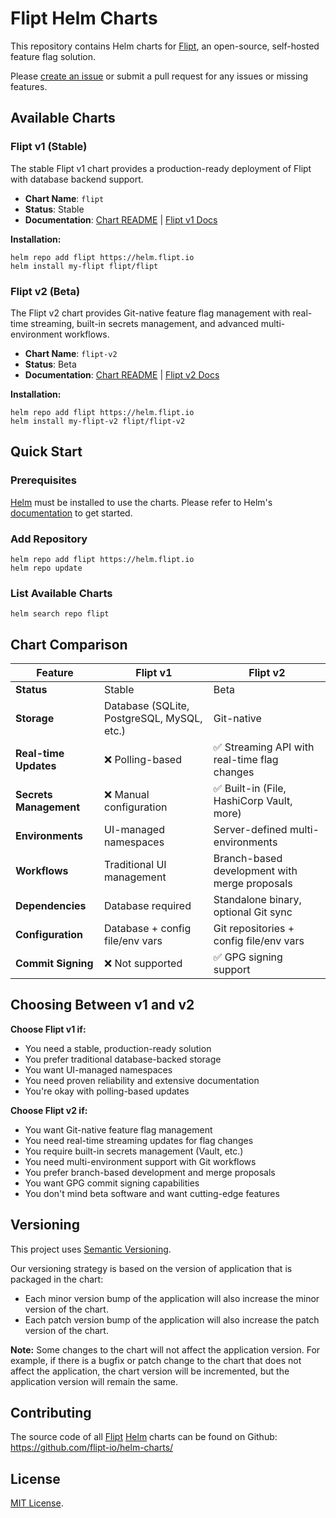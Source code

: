 # Flipt Helm Charts

<!-- Keep full URL links to repo files because this README syncs from main to gh-pages.  -->

This repository contains Helm charts for [Flipt](https://flipt.io), an open-source, self-hosted feature flag solution.

Please [create an issue](https://github.com/flipt-io/helm-charts/issues/new) or submit a pull request for any issues or missing features.

## Available Charts

### Flipt v1 (Stable)

The stable Flipt v1 chart provides a production-ready deployment of Flipt with database backend support.

- **Chart Name**: `flipt`
- **Status**: Stable
- **Documentation**: [Chart README](charts/flipt/README.md) | [Flipt v1 Docs](https://docs.flipt.io)

**Installation:**

```console
helm repo add flipt https://helm.flipt.io
helm install my-flipt flipt/flipt
```

### Flipt v2 (Beta)

The Flipt v2 chart provides Git-native feature flag management with real-time streaming, built-in secrets management, and advanced multi-environment workflows.

- **Chart Name**: `flipt-v2`
- **Status**: Beta
- **Documentation**: [Chart README](charts/flipt-v2/README.md) | [Flipt v2 Docs](https://docs.flipt.io/v2/)

**Installation:**

```console
helm repo add flipt https://helm.flipt.io
helm install my-flipt-v2 flipt/flipt-v2
```

## Quick Start

### Prerequisites

[Helm](https://helm.sh) must be installed to use the charts. Please refer to Helm's [documentation](https://helm.sh/docs/) to get started.

### Add Repository

```console
helm repo add flipt https://helm.flipt.io
helm repo update
```

### List Available Charts

```console
helm search repo flipt
```

## Chart Comparison

| Feature                | Flipt v1                                   | Flipt v2                                      |
| ---------------------- | ------------------------------------------ | --------------------------------------------- |
| **Status**             | Stable                                     | Beta                                          |
| **Storage**            | Database (SQLite, PostgreSQL, MySQL, etc.) | Git-native                                    |
| **Real-time Updates**  | ❌ Polling-based                           | ✅ Streaming API with real-time flag changes  |
| **Secrets Management** | ❌ Manual configuration                    | ✅ Built-in (File, HashiCorp Vault, more)     |
| **Environments**       | UI-managed namespaces                      | Server-defined multi-environments             |
| **Workflows**          | Traditional UI management                  | Branch-based development with merge proposals |
| **Dependencies**       | Database required                          | Standalone binary, optional Git sync          |
| **Configuration**      | Database + config file/env vars            | Git repositories + config file/env vars       |
| **Commit Signing**     | ❌ Not supported                           | ✅ GPG signing support                        |

## Choosing Between v1 and v2

**Choose Flipt v1 if:**

- You need a stable, production-ready solution
- You prefer traditional database-backed storage
- You want UI-managed namespaces
- You need proven reliability and extensive documentation
- You're okay with polling-based updates

**Choose Flipt v2 if:**

- You want Git-native feature flag management
- You need real-time streaming updates for flag changes
- You require built-in secrets management (Vault, etc.)
- You need multi-environment support with Git workflows
- You prefer branch-based development and merge proposals
- You want GPG commit signing capabilities
- You don't mind beta software and want cutting-edge features

## Versioning

This project uses [Semantic Versioning](https://semver.org/).

Our versioning strategy is based on the version of application that is packaged in the chart:

- Each minor version bump of the application will also increase the minor version of the chart.
- Each patch version bump of the application will also increase the patch version of the chart.

**Note:** Some changes to the chart will not affect the application version. For example, if there is a bugfix or patch change to the chart that does not affect the application, the chart version will be incremented, but the application version will remain the same.

## Contributing

The source code of all [Flipt](https://flipt.io/) [Helm](https://helm.sh) charts can be found on Github: <https://github.com/flipt-io/helm-charts/>

## License

[MIT License](https://github.com/flipt-io/helm-charts/blob/main/LICENSE).
